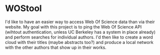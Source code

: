 # WOStool

I'd like to have an easier way to access Web Of Science data than via their website. My goal with this project is to ping the Web Of Science API (wihtout authentication, unless UC Berkeley has a system in place already) and perform searches for individual authors. I'd then like to create a word cloud with their titles (maybe abstracts too?) and produce a local network with the other authors that show up in their works.
